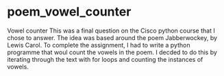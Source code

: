 # poem_vowel_counter
Vowel counter
This was a final question on the Cisco python course that I chose to answer.
The idea was based around the poem Jabberwockey, by Lewis Carol.
To complete the assignment, I had to write a python programme that woul count the vowels in the poem.
I decded to do this by iterating through the text with for loops and counting the instances of vowels.
